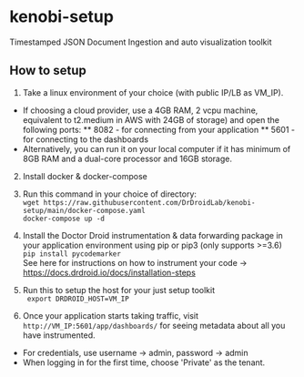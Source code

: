 # kenobi-setup
Timestamped JSON Document Ingestion and auto visualization toolkit

## How to setup
1. Take a linux environment of your choice (with public IP/LB as VM_IP).
* If choosing a cloud provider, use a 4GB RAM, 2 vcpu machine, equivalent to t2.medium in AWS with 24GB of storage) and open the following ports:
** 8082 - for connecting from your application
** 5601 - for connecting to the dashboards
* Alternatively, you can run it on your local computer if it has minimum of 8GB RAM and a dual-core processor and 16GB storage.

2. Install docker & docker-compose
3. Run this command in your choice of directory:<br>
`` wget https://raw.githubusercontent.com/DrDroidLab/kenobi-setup/main/docker-compose.yaml `` <br>
`` docker-compose up -d ``
4. Install the Doctor Droid instrumentation & data forwarding package in your application environment using pip or pip3 (only supports >=3.6)<br>
`` pip install pycodemarker `` <br>
See here for instructions on how to instrument your code -> https://docs.drdroid.io/docs/installation-steps

5. Run this to setup the host for your just setup toolkit <br>
`` export DRDROID_HOST=VM_IP``

6. Once your application starts taking traffic, visit ``http://VM_IP:5601/app/dashboards/`` for seeing metadata about all you have instrumented. 
* For credentials, use username -> admin, password -> admin
* When logging in for the first time, choose 'Private' as the tenant. 
